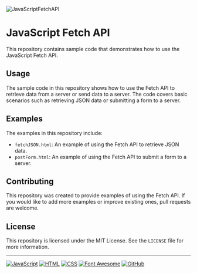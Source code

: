![JavaScriptFetchAPI](https://user-images.githubusercontent.com/123208180/233810426-a9634258-ca39-451b-9b33-f8699daf1c51.gif)

# JavaScript Fetch API

This repository contains sample code that demonstrates how to use the JavaScript Fetch API.

## Usage

The sample code in this repository shows how to use the Fetch API to retrieve data from a server or send data to a server. The code covers basic scenarios such as retrieving JSON data or submitting a form to a server.

## Examples

The examples in this repository include:

- `fetchJSON.html`: An example of using the Fetch API to retrieve JSON data.
- `postForm.html`: An example of using the Fetch API to submit a form to a server.

## Contributing

This repository was created to provide examples of using the Fetch API. If you would like to add more examples or improve existing ones, pull requests are welcome.

## License

This repository is licensed under the MIT License. See the `LICENSE` file for more information.

---

[![JavaScript](https://img.shields.io/badge/JavaScript-%20-blue)](https://developer.mozilla.org/en-US/docs/Web/JavaScript)
[![HTML](https://img.shields.io/badge/HTML-%20-orange)](https://developer.mozilla.org/en-US/docs/Web/HTML)
[![CSS](https://img.shields.io/badge/CSS-%20-blueviolet)](https://developer.mozilla.org/en-US/docs/Web/CSS)
[![Font Awesome](https://img.shields.io/badge/Font%20Awesome-%20-blue)](https://fontawesome.com/)
[![GitHub](https://img.shields.io/badge/GitHub-%20-black)](https://github.com/)

